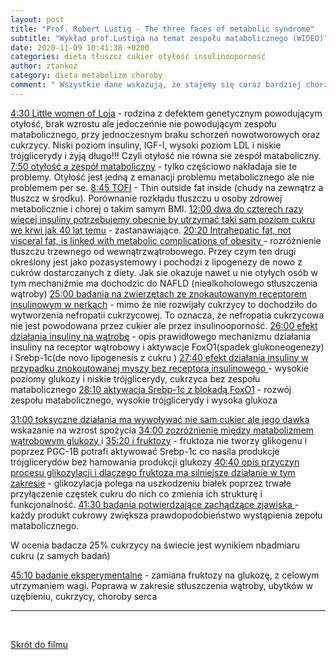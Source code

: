 ```yaml
---
layout: post
title: "Prof. Robert Lustig - The three faces of metabolic syndrome"
subtitle: "Wykład prof.Lustiga na temat zespołu matabolicznego (WIDEO)"
date: 2020-11-09 10:41:38 +0200
categories: dieta tłuszcz cukier otyłość insulinooporność
author: ztankoz
category: dieta metabolizm choroby
comment: " Wszystkie dane wskazują, że stajemy się coraz bardziej chorzy. Autor wykładu dostrzega związek cukru jako czynnika toksycznego z zespołem matabolicznym rozumianym jako selektywna insulinooporność głównie w zakresie wątroby."
---
```


[4:30 Little women of Loja](https://youtu.be/kDJsxw0uMLM?t=266) - rodzina z defektem genetycznym powodującym otyłość, brak wzrostu ale jedoczeńnie nie powodującym zespołu matabolicznego, przy jednoczesnym braku schorzeń nowotworowych oraz cukrzycy. Niski poziom insuliny, IGF-I, wysoki poziom LDL i niskie trójglicerydy i żyją długo!!! Czyli otyłość nie równa sie zespół mataboliczny.
[7:50 otyłość a zespół mataboliczny](https://youtu.be/kDJsxw0uMLM?t=469) - tylko częściowo nakładaja sie te problemy. Otyłość jest jedną z emanacji problemu metabolicznego ale nie problemem per se.
[8:45 TOFI](https://youtu.be/kDJsxw0uMLM) - Thin outside fat inside (chudy na zewnątrz a tłuszcz w środku). Porównanie rozkładu tłuszczu u osoby zdrowej metabolicznie i chorej o takim samym BMI.
[12:00 dwa do czterech razy więcej insuliny potrzebujemy obecnie by utrzymać taki sam poziom cukru we krwi jak 40 lat temu](https://youtu.be/kDJsxw0uMLM?t=724) - zastanawiające.
[20:20 Intrahepatic fat, not visceral fat, is linked with metabolic complications of obesity ](https://youtu.be/kDJsxw0uMLM?t=1225) - rozróżnienie tłuszczu trzewnego od wewnątrzwątrobowego. Przey czym ten drugi określony jest jako pozasystemowy i pochodzi z lipogenezy de nowo z cukrów dostarczanych z diety. Jak sie okazuje nawet u nie otyłych osób w tym mechaniźmie ma dochodzic do NAFLD (niealkoholowego stłuszczenia wątroby)
[25:00 badania na zwierzętach ze znokautowanym receptorem insulinowym w nerkach](https://youtu.be/kDJsxw0uMLM?t=1499) - mimo że nie rozwijały cukrzycy to dochodziło do wytworzenia nefropatii cukrzycowej. To oznacza, że nefropatia cukrzycowa nie jest powodowana przez cukier ale przez insulinooporność.
[26:00 efekt działania insuliny na wątrobę](https://youtu.be/kDJsxw0uMLM?t=1567) - opis prawidłowego mechanizmu działania insuliny na receptor wątrobowy i aktywacje FoxO1(spadek glukoneogenezy) i Srebp-1c(de novo lipogenesis z cukru )
[27:40 efekt działania insuliny w przypadku znokoutowanej myszy bez receptora insulinowego ](https://youtu.be/kDJsxw0uMLM?t=1663) - wysokie poziomy glukozy i niskie trójglicerydy, cukrzyca bez zespołu matabolicznego
[28:10 aktywacja Srebp-1c z blokadą FoxO1](https://youtu.be/kDJsxw0uMLM?t=1692) - rozwój zespołu matabolicznego, wysokie trójglicerydy i wysoka glukoza

[31:00 toksyczne działania ma wywoływać nie sam cukier ale jego dawka ](https://youtu.be/kDJsxw0uMLM?t=1919) wskazanie na wzrost spożycia
[34:00 zozróżnienie między matabolizmem wątrobowym glukozy ](https://youtu.be/kDJsxw0uMLM?t=2045) i [35:20 i fruktozy](https://youtu.be/kDJsxw0uMLM?t=2120) - fruktoza nie tworzy glikogenu i poprzez PGC-1B potrafi aktywować Srebp-1c co nasila produkcje trójglicerydów bez hamowania produkcji glukozy
[40:40 opis przyczyn procesu glikozylacji i dlaczego fruktoza ma silniejsze działanie w tym zakresie](https://youtu.be/kDJsxw0uMLM?t=2450) - glikozylacja polega na uszkodzeniu białek poprzez trwałe przyłączenie częstek cukru do nich co zmienia ich strukturę i funkcjonalność.
[41:30 badania potwierdzające zachądzące zjawiska ](https://youtu.be/kDJsxw0uMLM?t=2486) - każdy produkt cukrowy zwiększa prawdopodobieństwo wystąpienia zepołu matabolicznego.

W ocenia badacza 25% cukrzycy na świecie jest wynikiem nbadmiaru cukru (z samych badań)

[45:10 badanie eksperymentalne](https://youtu.be/kDJsxw0uMLM?t=2707) - zamiana fruktozy na glukozę, z celowym utrzymaniem wagi. Poprawa w zakresie stłuszczenia wątroby, ubytków w uzębieniu, cukrzycy, choroby serca

<hr>
<br>

[Skrót do filmu](https://youtu.be/kDJsxw0uMLM)
